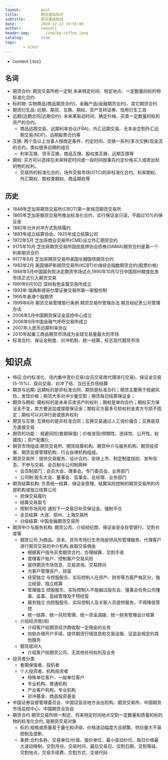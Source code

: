 ```yaml
---
layout:         post
title:          期货基础知识
subtitle:       期货基础知识
date:           2020-12-23 19:55:00
author:         nomadli
header-img:     ../img/bg-coffee.jpeg
catalog:        true
tags:
        - other
---
```


* content
{:toc}

## 名词
- 期货合约: 期货交易所统一定制 未来特定时间、特定地点、一定数量的标的物 标准化合约
- 标的物: 实物商品(商品期货合约)、金融产品(金融期货合约)、其它期货合约
- 期货衍生品: 远期、期货、互换、期权、资产支持证券、信用衍生工具
- 远期(远期合同|远期合约): 未来某驱动时间、确定价格、买卖一定数量的标的资产的合约。
  - 商品远期交易、远期利率协议(FRA)、外汇远期交易、无本金交割外汇远期交易(NDF)、远期股票合约等
- 互换: 两个及以上当事人按商定条件、约定时间、交换一系列(多次交换)现金流的合约。类似很多远期的组合
  - 利率互换、货币互换、商品互换、股权类互换、远期互换等
- 期权: 买方可以选择在未来特定时间或一段时间按事先约定价格买入或卖出标的物的权利。
  - 交易所的标准化合约、场外交易市场(OTC)的非标准化合约、利率期权、外汇期权、股权类期权、商品期权等

## 历史
- 1848年芝加哥期货交易所(CBOT)第一家规范期货交易所
- 1865年芝加哥期货交易所推出标准化合约、实行保证金只读，不超过10%的保证金
- 1882年允许对冲方式免除履约
- 1883年成立结算协会、1925年成立结算公司
- 1972年5月 芝加哥商业交易所(CME)设立外汇期货合约
- 9175年10月 芝加哥期货交易所国民抵押协会债券(GNMA)期货合约是第一个利率期货合约
- 9177年8月 芝加哥期货交易所美国长期国债期货合约
- 1982年2月 美国堪萨斯期货交易所(KCBT)价值综合指数期货合约(股票价格)
- 1988年5月中国国务院决定期货市场试点,1990年10月12日中国郑州粮食批发市场正式引入期货交易
- 1991年6月10日 深圳有色金属交易所成立
- 1993年 瑞典斯德哥尔摩证券交易所第一家股份制
- 1995年香港个股期货
- 1999年6月 期货交易管理暂行条例 期货交易所管理办法 期货经纪贵公司管理办法
- 2006年5月中国期货保证金监控中心成立
- 2006年9月中国金融气呼呼交易所成立
- 2007年人民币远期利率协议
- 2010年起重工商品期货市场成为全球交易量最大的市场
- 标准合约、保证金制度、对冲机制、统一结算，标志现代期货市场

# 知识点
- 特征:合约标准化、场内集中竞价交易(会员交易席代理进行交易)、保证金交易(5-15%)、双向交易、对冲了结、当日无负债结算
- 期货与远期: 远期标的是非标准合同、期货是标准合约；期货主要用于规避风险、发现价格；期货大多对冲少量交割；期货每日结算保证金；
- 期货与期权: 期权标的是未来买卖资产的权利；期权是单向合约；期权买方保证金不变，卖方要追加或提取保证金；期权买方最多亏损权利金卖方亏损不固定；期权可以对冲行驶或放弃权利
- 期货与互换: 互换标的是非标准合同；互换交易通过人工询价撮合；互换是双方直接交易
- 期货的功能： 规避风险(套期保值)；价格发现(预期性、连续性、公开性、权威性)；资产配置();
- 期货市场组成:期货交易所、期货结算机构、期货中介与服务机构、期货投资者、期货监督管理机构、行业自律机构组成。
- 期货交易所：提供交易服务、设计合约、安排上市、制定制度规则、发布信息、不参与交易、会员制与公司制两种
  - 会员制部门：会员大会、理事会、专门委员会、业务部门
  - 公司制:股东大会、董事会、监事会、总经理、业务部门
- 期货结算机构: 负责统一结算、保证金管理、结算风险控制的期货交易所的内部机构或独立结算公司
  - 担保交易履约
  - 结算交易盈亏
  - 控制市场风险 通知下一交易日补交保证金、强制平仓
  - 全员结算: 大连、郑州、上海交易所
  - 分级结算: 中国金融期货交易所
- 期货中介与服务机构: 期货公司、介绍经纪商、保证金安全存管银行、交割仓库等
  - 期货公司 为商品、资本、货币市场衍生市场提供风险管理服务、代理客户进行期货交易的中介机构,收取交易佣金
    - 根据客户指令买卖期货合约、办理结算、交割手续
    - 管理客户账户、控制客户交易风险
    - 提供期货市场信息、交易咨询、交易顾问
    - 为客户管理资产、财富
    - 经营独立 与控股股东、实际控制人在资产、财务等方面严格区分，独立经营、独立核算
    - 管理独立 控股股东、实际控制人不能越过股东会、懂事会任免公司懂事、监事、高级管理及干预经营
    - 服务独立 向控股股东、实际控制人及关联人员提供服务，不得降低管控
    - 统一结算、统一风险管理、统一资金调拨、统一财务管理会计核算
  - 介绍经济商(IB)
    - 介绍客户给期货经济商收取一定佣金的业务
    - 协助办理开户手续、提供期货行情信息和交易设施、证监会规定的其他服务
  - 期货居间人
    - 介绍客户给期货公司、无其他任何权利及业务
- 投资者分类
  - 套期保值者、投机者
  - 个人投资者、机构投资者
    - 特殊单位客户、一般单位客户
    - 专业机构、普通机构
    - 产业客户机构、专业机构
    - 对冲基金、商品投资基金
- 中国证券监督管理委员会、中国证监会地方派出机构、期货交易所、中国期货市场监控中心、中国期货业协会
- 期货合约 期货交易所统一制定、将来特定时间地点交割一定数量和质量的标的物的标准化合约, 是期货交易对象
  - 标的:规格或质量易于量化和评级、价格波动幅度大且频繁、供应量大不易控制及垄断、
  - 条款:合约名称、交易单位/价值、报价单位、最小变动价位、每日价格最大波动限制、交割月份、交易时间、最后交易日、交割日期、交割等级、交割地点、交易手续费、交割方式、交易代码